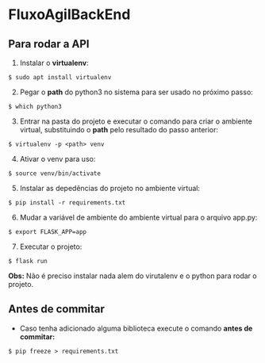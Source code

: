 # FluxoAgilBackEnd

## Para rodar a API

1. Instalar o **virtualenv**:
```
$ sudo apt install virtualenv
```
2. Pegar o **path** do python3 no sistema para ser usado no próximo passo:
```
$ which python3
```
3. Entrar na pasta do projeto e executar o comando para criar o ambiente virtual, substituindo o **path** pelo resultado do passo anterior:
```
$ virtualenv -p <path> venv
```
4. Ativar o venv para uso:
```
$ source venv/bin/activate
```
5. Instalar as depedências do projeto no ambiente virtual:
```
$ pip install -r requirements.txt
```
6. Mudar a variável de ambiente do ambiente virtual para o arquivo app.py:
```
$ export FLASK_APP=app
```
7. Executar o projeto:
```
$ flask run
```
**Obs:** Não é preciso instalar nada alem do virutalenv e o python para rodar o projeto.
## Antes de commitar
 * Caso tenha adicionado alguma biblioteca execute o comando **antes de commitar:**
 
 ``` 
$ pip freeze > requirements.txt
```